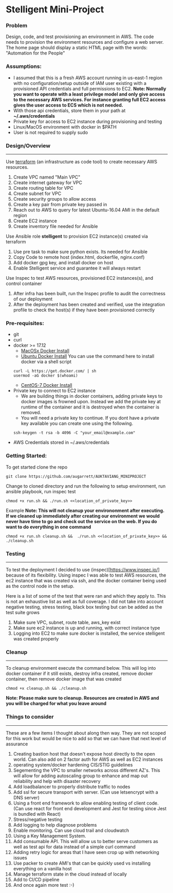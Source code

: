 # Stelligent Mini-Project

### Problem
Design, code, and test provisioning an environment in AWS.  The code needs to provision the environment resources and configure a web server.  The home page should display a static HTML page with the words: "Automation for the People"

### Assumptions:
- I assumed that this is a fresh AWS account running in us-east-1 region with no configuration/setup outside of IAM user existing with a provisioned API credentials and full permissions to EC2.
**Note: Normally you want to operate with a least privilege model and only give access to the necessary AWS services. For instance granting full EC2 access gives the user access to ECS which is not needed.**
- With those api credentials, store them in your path at **~/.aws/credentials**
- Private key for access to EC2 instance during provisioning and testing
- Linux/MacOS environment with docker in $PATH
- User is not required to supply sudo


### Design/Overview
---
Use [terraform](https://www.terraform.io/) (an infrastructure as code tool) to create necessary AWS resources.
1) Create VPC named "Main VPC"
2) Create internet gateway for VPC
3) Create routing table for VPC
4) Create subnet for VPC
5) Create security groups to allow access
6) Create a key pair from private key passed in
7) Reach out to AWS to query for latest Ubuntu-16.04 AMI in the default region
8) Create EC2 instance
9) Create inventory file needed for Ansible

Use Ansible role **stelligent** to provision EC2 instance(s) created via terraform
1) Use pre task to make sure python exists. Its needed for Ansible
2) Copy Code to remote host (index.html, dockerfile, nginx.conf)
3) Add docker gpg key, and install docker on host
4) Enable Stelligent service and guarantee it will always restart

Use Inspec to test AWS resources, provisioned EC2 instances(s), and control container
1) After infra has been built, run the Inspec profile to audit the correctness of our deployment
2) After the deployment has been created and verified, use the integration profile to check the host(s) if they have been provisioned correctly



### Pre-requisites:
- git
- curl
- docker >= 17.12
    - [MacOSx Docker Install](https://docs.docker.com/docker-for-mac/install/)
    - [Ubuntu Docker Install](https://docs.docker.com/install/linux/docker-ce/ubuntu/)
    You can use the command here to install docker via a shell script
    ```
    curl -L https://get.docker.com/ | sh
    usermod -aG docker $(whoami)
    ```
    - [CentOS-7 Docker Install](https://docs.docker.com/install/linux/docker-ce/centos/)
- Private key to connect to EC2 instance 
    -  We are building things in docker containers, adding private keys to docker images is frowned upon. Instead we add the private key at runtime of the container and it is destroyed when the container is removed.
    - You will need a private key to continue. If you dont have a private key available you can create one using the following.
    ```
    ssh-keygen -t rsa -b 4096 -C "your_email@example.com"
    ```
- AWS Credentials stored in ~/.aws/credentials

### Getting Started:
To get started clone the repo
```
git clone https://github.com/augarrett/AUKTAVIANG_MINIPROJECT
```
Change to cloned directory and run the following to setup environment, run ansible playbook, run inspec test

```
chmod +x run.sh && ./run.sh <<location_of_private_key>>
```
Example
**Note: This will not cleanup your environonment after executing. If we cleaned up immediately after creating our environment we would never have time to go and check out the service on the web.  If you do want to do everything in one command**
```
chmod +x run.sh cleanup.sh &&  ./run.sh <<location_of_private_key>> && ./cleanup.sh
```

### Testing
---
To test the deployment I decided to use (inspec)[https://www.inspec.io/] because of its flexibility.  Using inspec I was able to test AWS resources, the ec2 instance that was created via ssh, and the docker container being used as the control node in the setup.

Here is a list of some of the test that were ran and which they apply to.  This is not an exhaustive list as well as full coverage.  I did not take into account negative testing, stress testing, black box testing but can be added as the test suite grows

1) Make sure VPC, subnet, route table, aws_key exist
2) Make sure ec2 instance is up and running, with correct instance type
3) Logging into EC2 to make sure docker is installed, the service stelligent was created properly

### Cleanup
---
To cleanup environment execute the command below.  This will log into docker container if it still exists, destroy infra created, remove docker container, then remove docker image that was created
```
chmod +x cleanup.sh && ./cleanup.sh
```

**Note: Please make sure to cleanup.  Resources are created in AWS and you will be charged for what you leave around**


### Things to consider
---

These are a few items I thought about along then way.  They are not scoped for this work but would be nice to add so that we can have that next level of assurance 

1) Creating bastion host that doesn't expose host directly to the open world.  Can also add on 2 factor auth for AWS as well as EC2 instances
2) operating system/docker hardening CIS/STIG guidelines
3) Segementing the VPC to smaller networks across different AZ's. This will allow for adding autoscaling group to enhance and map out reliability and help with disaster recovery
4) Add loadbalancer to properly distribute traffic to nodes
5) Add ssl for secure transport with server. (Can use letsencrypt with a DNS server)
6) Using a front end framework to allow enabling testing of client code.  (Can use react for front end development and Jest for testing since Jest is bundled with React)
7) Stress/negative testing
8) Add logging to help diagnose problems
9) Enable monitoring.  Can use cloud trail and cloudwatch 
10) Using a Key Management System.
11) Add consumable API.  This will allow us to better serve customers as well as test api for data instead of a simple curl command
12) Adding retry logic for areas that I have seen crop up with networking issues
13) Use packer to create AMI's that can be quickly used vs installing everything on a vanilla host
14) Manage terraform state in the cloud instead of locally
15) Add to CI/CD pipeline
16) And once again more test :-)



